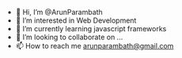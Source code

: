 - 👋 Hi, I’m @ArunParambath
- 👀 I’m interested in Web Development
- 🌱 I’m currently learning javascript frameworks
- 💞️ I’m looking to collaborate on ...
- 📫 How to reach me arunparambath@gmail.com

<!---
ArunParambath/ArunParambath is a ✨ special ✨ repository because its `README.md` (this file) appears on your GitHub profile.
You can click the Preview link to take a look at your changes.
--->
